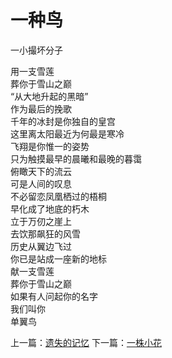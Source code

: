# 一种鸟
一小撮坏分子

用一支雪莲\
葬你于雪山之巅\
“从大地升起的黑暗”\
作为最后的挽歌\
千年的冰封是你独自的皇宫\
这里离太阳最近为何最是寒冷\
飞翔是你惟一的姿势\
只为触摸最早的晨曦和最晚的暮霭\
俯瞰天下的流云\
可是人间的叹息\
不必留恋凤凰栖过的梧桐\
早化成了地底的朽木\
立于万仞之崖上\
去饮那飙狂的风雪\
历史从翼边飞过\
你已是站成一座新的地标\
献一支雪莲\
葬你于雪山之巅\
如果有人问起你的名字\
我们叫你\
单翼鸟


上一篇：[遗失的记忆](62f9a52e48c14082a4b626919f5cfe2b.md)  下一篇：[一株小花](3b9b3f5a2f4142d1b0a077d9fd18bc56.md)
